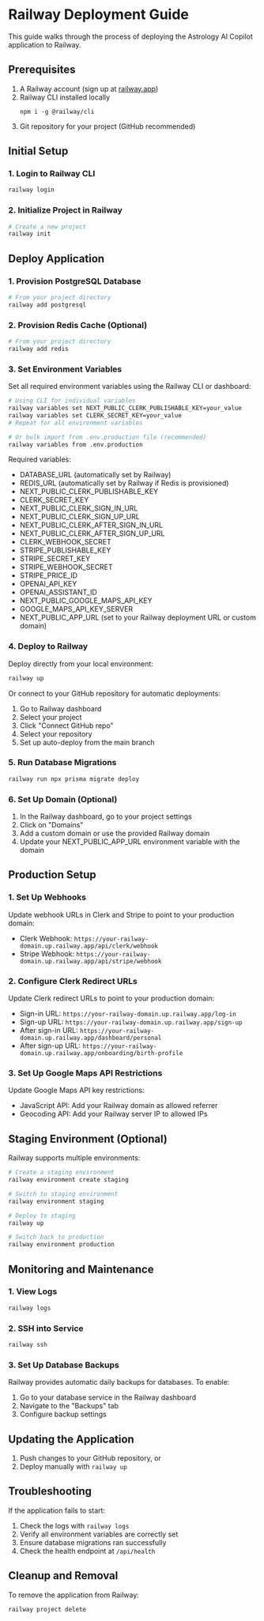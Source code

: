 # Railway Deployment Guide

This guide walks through the process of deploying the Astrology AI Copilot application to Railway.

## Prerequisites

1. A Railway account (sign up at [railway.app](https://railway.app))
2. Railway CLI installed locally
   ```
   npm i -g @railway/cli
   ```
3. Git repository for your project (GitHub recommended)

## Initial Setup

### 1. Login to Railway CLI

```bash
railway login
```

### 2. Initialize Project in Railway

```bash
# Create a new project
railway init
```

## Deploy Application

### 1. Provision PostgreSQL Database

```bash
# From your project directory
railway add postgresql
```

### 2. Provision Redis Cache (Optional)

```bash
# From your project directory
railway add redis
```

### 3. Set Environment Variables

Set all required environment variables using the Railway CLI or dashboard:

```bash
# Using CLI for individual variables
railway variables set NEXT_PUBLIC_CLERK_PUBLISHABLE_KEY=your_value
railway variables set CLERK_SECRET_KEY=your_value
# Repeat for all environment variables

# Or bulk import from .env.production file (recommended)
railway variables from .env.production
```

Required variables:
- DATABASE_URL (automatically set by Railway)
- REDIS_URL (automatically set by Railway if Redis is provisioned)
- NEXT_PUBLIC_CLERK_PUBLISHABLE_KEY
- CLERK_SECRET_KEY
- NEXT_PUBLIC_CLERK_SIGN_IN_URL
- NEXT_PUBLIC_CLERK_SIGN_UP_URL
- NEXT_PUBLIC_CLERK_AFTER_SIGN_IN_URL
- NEXT_PUBLIC_CLERK_AFTER_SIGN_UP_URL
- CLERK_WEBHOOK_SECRET
- STRIPE_PUBLISHABLE_KEY
- STRIPE_SECRET_KEY
- STRIPE_WEBHOOK_SECRET
- STRIPE_PRICE_ID
- OPENAI_API_KEY
- OPENAI_ASSISTANT_ID
- NEXT_PUBLIC_GOOGLE_MAPS_API_KEY
- GOOGLE_MAPS_API_KEY_SERVER
- NEXT_PUBLIC_APP_URL (set to your Railway deployment URL or custom domain)

### 4. Deploy to Railway

Deploy directly from your local environment:
```bash
railway up
```

Or connect to your GitHub repository for automatic deployments:
1. Go to Railway dashboard
2. Select your project
3. Click "Connect GitHub repo"
4. Select your repository
5. Set up auto-deploy from the main branch

### 5. Run Database Migrations

```bash
railway run npx prisma migrate deploy
```

### 6. Set Up Domain (Optional)

1. In the Railway dashboard, go to your project settings
2. Click on "Domains"
3. Add a custom domain or use the provided Railway domain
4. Update your NEXT_PUBLIC_APP_URL environment variable with the domain

## Production Setup

### 1. Set Up Webhooks

Update webhook URLs in Clerk and Stripe to point to your production domain:
- Clerk Webhook: `https://your-railway-domain.up.railway.app/api/clerk/webhook`
- Stripe Webhook: `https://your-railway-domain.up.railway.app/api/stripe/webhook`

### 2. Configure Clerk Redirect URLs

Update Clerk redirect URLs to point to your production domain:
- Sign-in URL: `https://your-railway-domain.up.railway.app/log-in`
- Sign-up URL: `https://your-railway-domain.up.railway.app/sign-up`
- After sign-in URL: `https://your-railway-domain.up.railway.app/dashboard/personal`
- After sign-up URL: `https://your-railway-domain.up.railway.app/onboarding/birth-profile`

### 3. Set Up Google Maps API Restrictions

Update Google Maps API key restrictions:
- JavaScript API: Add your Railway domain as allowed referrer
- Geocoding API: Add your Railway server IP to allowed IPs

## Staging Environment (Optional)

Railway supports multiple environments:

```bash
# Create a staging environment
railway environment create staging

# Switch to staging environment
railway environment staging

# Deploy to staging
railway up

# Switch back to production
railway environment production
```

## Monitoring and Maintenance

### 1. View Logs

```bash
railway logs
```

### 2. SSH into Service

```bash
railway ssh
```

### 3. Set Up Database Backups

Railway provides automatic daily backups for databases. To enable:
1. Go to your database service in the Railway dashboard
2. Navigate to the "Backups" tab
3. Configure backup settings

## Updating the Application

1. Push changes to your GitHub repository, or
2. Deploy manually with `railway up`

## Troubleshooting

If the application fails to start:
1. Check the logs with `railway logs`
2. Verify all environment variables are correctly set
3. Ensure database migrations ran successfully
4. Check the health endpoint at `/api/health`

## Cleanup and Removal

To remove the application from Railway:
```bash
railway project delete
```